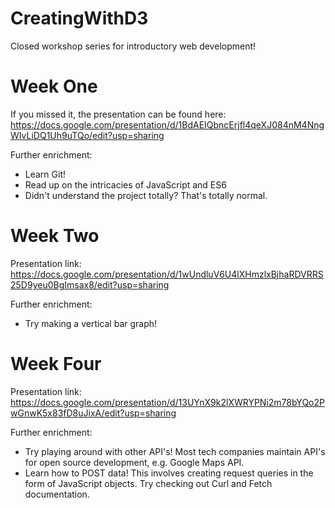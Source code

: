 # CreatingWithD3
Closed workshop series for introductory web development!

# Week One
If you missed it, the presentation can be found here: https://docs.google.com/presentation/d/1BdAEIQbncErjfl4qeXJ084nM4NngWIvLiDQ1Uh9uTQo/edit?usp=sharing

Further enrichment:
- Learn Git!
- Read up on the intricacies of JavaScript and ES6
- Didn't understand the project totally? That's totally normal.

# Week Two
Presentation link:
https://docs.google.com/presentation/d/1wUndluV6U4lXHmzlxBjhaRDVRRS25D9yeu0BgImsax8/edit?usp=sharing

Further enrichment:
- Try making a vertical bar graph!

# Week Four
Presentation link:
https://docs.google.com/presentation/d/13UYnX9k2lXWRYPNi2m78bYQo2PwGnwK5x83fD8uJixA/edit?usp=sharing

Further enrichment:
- Try playing around with other API's! Most tech companies maintain API's for open source development, e.g. Google Maps API.
- Learn how to POST data! This involves creating request queries in the form of JavaScript objects. Try checking out Curl and Fetch documentation.